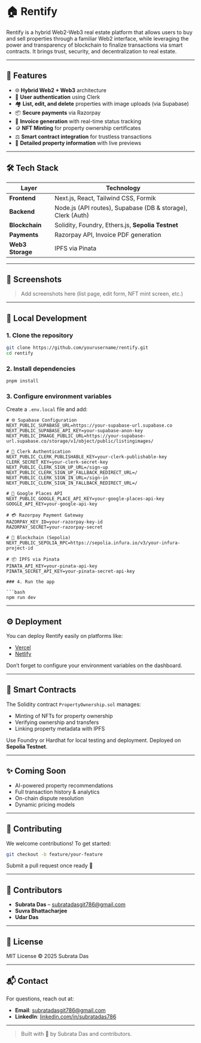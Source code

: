 # 🏠 Rentify

Rentify is a hybrid Web2-Web3 real estate platform that allows users to buy and sell properties through a familiar Web2 interface, while leveraging the power and transparency of blockchain to finalize transactions via smart contracts. It brings trust, security, and decentralization to real estate.

---

## 🚀 Features

- 🌐 **Hybrid Web2 + Web3** architecture
- 🔐 **User authentication** using Clerk
- 🏘️ **List, edit, and delete** properties with image uploads (via Supabase)
- 📦 **Secure payments** via Razorpay
- 🧾 **Invoice generation** with real-time status tracking
- 🪙 **NFT Minting** for property ownership certificates
- ⚖️ **Smart contract integration** for trustless transactions
- 📄 **Detailed property information** with live previews

---

## 🛠 Tech Stack

| Layer          | Technology                                                                 |
|----------------|-----------------------------------------------------------------------------|
| **Frontend**   | Next.js, React, Tailwind CSS, Formik                                        |
| **Backend**    | Node.js (API routes), Supabase (DB & storage), Clerk (Auth)                 |
| **Blockchain** | Solidity, Foundry, Ethers.js, **Sepolia Testnet**                           |
| **Payments**   | Razorpay API, Invoice PDF generation                                        |
| **Web3 Storage**| IPFS via Pinata                                                             |

---

## 📸 Screenshots

> Add screenshots here (list page, edit form, NFT mint screen, etc.)

---

## 🧪 Local Development

### 1. Clone the repository

```bash
git clone https://github.com/yourusername/rentify.git
cd rentify
```

### 2. Install dependencies

```bash
pnpm install
```

### 3. Configure environment variables

Create a `.env.local` file and add:

```env
# 🌐 Supabase Configuration
NEXT_PUBLIC_SUPABASE_URL=https://your-supabase-url.supabase.co
NEXT_PUBLIC_SUPABASE_API_KEY=your-supabase-anon-key
NEXT_PUBLIC_IMAAGE_PUBLIC_URL=https://your-supabase-url.supabase.co/storage/v1/object/public/listingimages/

# 🔐 Clerk Authentication
NEXT_PUBLIC_CLERK_PUBLISHABLE_KEY=your-clerk-publishable-key
CLERK_SECRET_KEY=your-clerk-secret-key
NEXT_PUBLIC_CLERK_SIGN_UP_URL=/sign-up
NEXT_PUBLIC_CLERK_SIGN_UP_FALLBACK_REDIRECT_URL=/
NEXT_PUBLIC_CLERK_SIGN_IN_URL=/sign-in
NEXT_PUBLIC_CLERK_SIGN_IN_FALLBACK_REDIRECT_URL=/

# 📍 Google Places API
NEXT_PUBLIC_GOOGLE_PLACE_API_KEY=your-google-places-api-key
GOOGLE_API_KEY=your-google-api-key

# 💳 Razorpay Payment Gateway
RAZORPAY_KEY_ID=your-razorpay-key-id
RAZORPAY_SECRET=your-razorpay-secret

# 🔗 Blockchain (Sepolia)
NEXT_PUBLIC_SEPOLIA_RPC=https://sepolia.infura.io/v3/your-infura-project-id

# 📦 IPFS via Pinata
PINATA_API_KEY=your-pinata-api-key
PINATA_SECRET_API_KEY=your-pinata-secret-api-key

### 4. Run the app

```bash
npm run dev
```

---

## ⚙️ Deployment

You can deploy Rentify easily on platforms like:

- [Vercel](https://vercel.com/)
- [Netlify](https://netlify.com/)

Don’t forget to configure your environment variables on the dashboard.

---

## 🔐 Smart Contracts

The Solidity contract `PropertyOwnership.sol` manages:

- Minting of NFTs for property ownership
- Verifying ownership and transfers
- Linking property metadata with IPFS

Use Foundry or Hardhat for local testing and deployment. Deployed on **Sepolia Testnet**.

---

## ✨ Coming Soon

- AI-powered property recommendations
- Full transaction history & analytics
- On-chain dispute resolution
- Dynamic pricing models

---

## 🤝 Contributing

We welcome contributions! To get started:

```bash
git checkout -b feature/your-feature
```

Submit a pull request once ready 🚀

---

## 👥 Contributors

- **Subrata Das** – [subratadasgit786@gmail.com](mailto:subratadasgit786@gmail.com)
- **Suvra Bhattacharjee**
- **Udar Das**

---

## 📄 License

MIT License © 2025 Subrata Das

---

## 📬 Contact

For questions, reach out at:

- **Email**: subratadasgit786@gmail.com
- **LinkedIn**: [linkedin.com/in/subratadas786](https://linkedin.com/in/subratadas786)

---

> Built with 💙 by Subrata Das and contributors.
